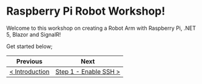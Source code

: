 # Raspberry Pi Robot Workshop! #

Welcome to this workshop on creating a Robot Arm with Raspberry Pi, .NET 5, Blazor and SignalR!

Get started below;


| Previous | Next |
| -------- | ---- |
| [< Introduction](/README.md) | [Step 1 - Enable SSH >](01-enable-ssh.md) |